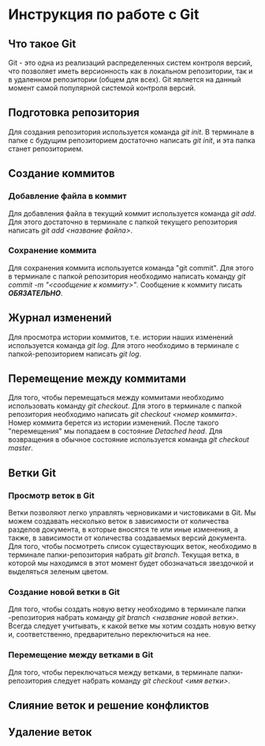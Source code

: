 # Инструкция по работе с Git

## Что такое Git

Git - это одна из реализаций распределенных систем контроля версий, что позволяет иметь версионность как в локальном репозитории, так и в удаленном репозитории (общем для всех). Git является на данный момент самой популярной системой контроля версий.

## Подготовка репозитория

Для создания репозитория используется команда *git init*. В терминале в папке с будущим репозиторием достаточно написать *git init*, и эта папка станет репозиторием.

## Создание коммитов

### Добавление файла в коммит

Для добавления файла в текущий коммит используется команда *git add*. Для этого достаточно в терминале с папкой текущего репозитория написать *git add <название файла>*. 

### Сохранение коммита

Для сохранения коммита используется команда "git commit". Для этого в терминале с папкой репозитория необходимо написать команду *git commit -m "<сообщение к коммиту>"*. Сообщение к коммиту писать ***ОБЯЗАТЕЛЬНО***. 

## Журнал изменений

Для просмотра истории коммитов, т.е. истории наших изменений используется команда *git log*. Для этого необходимо в терминале с папкой-репозиторием написать *git log*.


## Перемещение между коммитами

Для того, чтобы перемещаться между коммитами необходимо использовать команду *git checkout*. Для этого в терминале с папкой репозитория необходимо написать *git checkout <номер коммита>*. Номер коммита берется из истории изменений. После такого "перемещения" мы попадаем в состояние *Detached head*. Для возвращения в обычное состояние используется команда *git checkout master*. 


## Ветки Git

### Просмотр веток в Git

Ветки позволяют легко управлять черновиками и чистовиками в Git. Мы можем создавать несколько веток в зависимости от количества разделов документа, в которые вносятся те или иные изменения, а также, в зависимости от количества создаваемых версий документа. Для того, чтобы посмотреть список существующих  веток, необходимо в терминале папки-репозитория набрать *git branch*. Текущая ветка,
в которой мы находимся в этот момент будет обозначаться звездочкой и выделяться зеленым цветом.

### Создание новой ветки в Git

Для того, чтобы создать новую ветку необходимо в терминале папки -репозитория набрать команду *git branch <название новой ветки>*. Всегда следует учитывать, к какой ветке мы хотим создать новую ветку и, соответственно, предварительно переключиться на нее.

### Перемещение между ветками в Git


 Для того, чтобы переключаться между ветками, в терминале папки-репозитория следует набрать команду *git checkout <имя ветки>*.

## Слияние веток и решение конфликтов

## Удаление веток